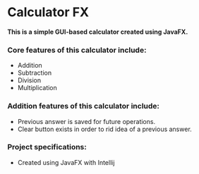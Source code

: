 # Calculator FX

**This is a simple GUI-based calculator created using JavaFX.**

### Core features of this calculator include:
- Addition
- Subtraction
- Division
- Multiplication

### Addition features of this calculator include:
- Previous answer is saved for future operations.
- Clear button exists in order to rid idea of a previous answer.

### Project specifications:
- Created using JavaFX with Intellij